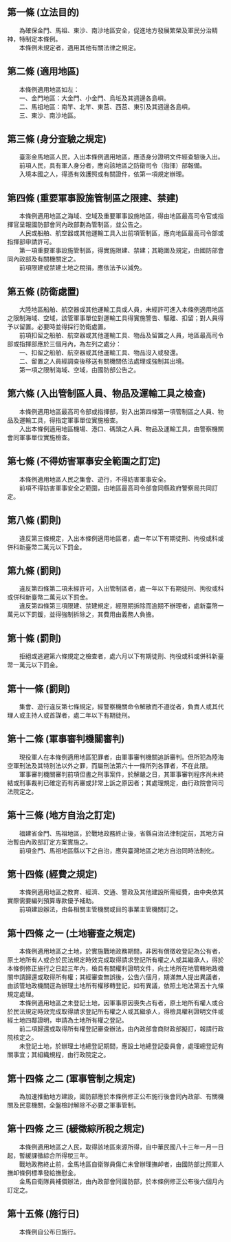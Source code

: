 第一條 (立法目的)
-----------------
　　為確保金門、馬祖、東沙、南沙地區安全，促進地方發展繁榮及軍民分治精神，特制定本條例。  
　　本條例未規定者，適用其他有關法律之規定。  


第二條 (適用地區)
-----------------
　　本條例適用地區如左：  
　　一、金門地區：大金門、小金門、烏坵及其週邊各島嶼。  
　　二、馬祖地區：南竿、北竿、東莒、西莒、東引及其週邊各島嶼。  
　　三、東沙、南沙地區。  


第三條 (身分查驗之規定)
-----------------------
　　臺澎金馬地區人民，入出本條例適用地區，應憑身分證明文件經查驗後入出。  
　　前項人民，具有軍人身分者，應向該地區之防衛司令（指揮）部報備。  
　　入境本國之人，得憑有效護照或有關證件，依第一項規定辦理。  


第四條 (重要軍事設施管制區之限建、禁建)
---------------------------------------
　　本條例適用地區之海域、空域及重要軍事設施地區，得由地區最高司令官或指揮官呈報國防部會同內政部劃為管制區，並公告之。  
　　人民或船舶、航空器或其他運輸工具入出前項管制區，應向地區最高司令部或指揮部申請許可。  
　　第一項重要軍事設施管制區，得實施限建、禁建；其範圍及規定，由國防部會同內政部及有關機關定之。  
　　前項限建或禁建土地之稅捐，應依法予以減免。  


第五條 (防衛處置)
-----------------
　　大陸地區船舶、航空器或其他運輸工具或人員，未經許可進入本條例適用地區之限制海域、空域，該管軍事單位對運輸工具得實施警告、驅離、扣留；對人員得予以留置。必要時並得採行防衛處置。  
　　前項扣留之船舶、航空器或其他運輸工具、物品及留置之人員，地區最高司令部或指揮部應於三個月內，為左列之處分：  
　　一、扣留之船舶、航空器或其他運輸工具、物品沒入或發還。  
　　二、留置之人員經調查後移送有關機關依法處理或強制其出境。  
　　第一項之限制海域、空域，由國防部公告之。  


第六條 (入出管制區人員、物品及運輸工具之檢查)
---------------------------------------------
　　本條例適用地區最高司令部或指揮部，對入出第四條第一項管制區之人員、物品及運輸工具，得指定軍事單位實施檢查。  
　　入出本條例適用地區機場、港口、碼頭之人員、物品及運輸工具，由警察機關會同軍事單位實施檢查。  


第七條 (不得妨害軍事安全範圍之訂定)
-----------------------------------
　　本條例適用地區人民之集會、遊行，不得妨害軍事安全。  
　　前項不得妨害軍事安全之範圍，由地區最高司令部會同縣政府警察局共同訂定。  


第八條 (罰則)
-------------
　　違反第三條規定，入出本條例適用地區者，處一年以下有期徒刑、拘役或科或併科新臺幣二萬元以下罰金。  


第九條 (罰則)
-------------
　　違反第四條第二項未經許可，入出管制區者，處一年以下有期徒刑、拘役或科或併科新臺幣二萬元以下罰金。  
　　違反第四條第三項限建、禁建規定，經限期拆除而逾期不辦理者，處新臺幣一萬元以下罰鍰，並得強制拆除之，其費用由義務人負擔。  


第十條 (罰則)
-------------
　　拒絕或逃避第六條規定之檢查者，處六月以下有期徒刑、拘役或科或併科新臺幣一萬元以下罰金。  


第十一條 (罰則)
---------------
　　集會、遊行違反第七條規定，經警察機關命令解散而不遵從者，負責人或其代理人或主持人或首謀者，處二年以下有期徒刑。  


第十二條 (軍事審判機關審判)
---------------------------
　　現役軍人在本條例適用地區犯罪者，由軍事審判機關追訴審判。但所犯為陸海空軍刑法及其特別法以外之罪，而屬刑法第六十一條所列各罪者，不在此限。  
　　軍事審判機關審判前項但書之刑事案件，於解嚴之日，其軍事審判程序尚未終結或刑事裁判已確定而有再審或非常上訴之原因者；其處理規定，由行政院會同司法院定之。  


第十三條 (地方自治之訂定)
-------------------------
　　福建省金門、馬祖地區，於戰地政務終止後，省縣自治法律制定前，其地方自治暫由內政部訂定方案實施之。  
　　前項金門、馬祖地區縣以下之自治，應與臺灣地區之地方自治同時法制化。  


第十四條 (經費之規定)
---------------------
　　本條例適用地區之教育、經濟、交通、警政及其他建設所需經費，由中央依其實際需要編列預算專款優予補助。  
　　前項建設辦法，由各相關主管機關或目的事業主管機關訂之。  


第十四條 之一 (土地審查之規定)
------------------------------
　　本條例適用地區之土地，於實施戰地政務期間，非因有償徵收登記為公有者，原土地所有人或合於民法規定時效完成取得請求登記所有權之人或其繼承人，得於本條例修正施行之日起三年內，檢具有關權利證明文件，向土地所在地管轄地政機關申請歸還或取得所有權；其經審查無誤後，公告六個月，期滿無人提出異議者，由該管地政機關逕為辦理土地所有權移轉登記，如有異議，依照土地法第五十九條規定處理。  
　　本條例適用地區之未登記土地，因軍事原因喪失占有者，原土地所有權人或合於民法規定時效完成取得請求登記所有權之人或其繼承人，得檢具權利證明文件或經土地四鄰證明，申請為土地所有權之登記。  
　　前二項歸還或取得所有權登記審查辦法，由內政部會商財政部擬訂，報請行政院核定之。  
　　未登記土地，於辦理土地總登記期間，應設土地總登記委員會，處理總登記有關事宜；其組織規程，由行政院定之。  


第十四條 之二 (軍事管制之規定)
------------------------------
　　為加速推動地方建設，國防部應於本條例修正公布施行後會同內政部、有關機關及民意機關，全盤檢討解除不必要之軍事管制。  


第十四條 之三 (緩徵綜所稅之規定)
--------------------------------
　　本條例適用地區之人民，取得該地區來源所得，自中華民國八十三年一月一日起，暫緩課徵綜合所得稅三年。  
　　戰地政務終止前，金馬地區自衛隊員傷亡未曾辦理撫卹者，由國防部比照軍人撫卹條例標準發給撫慰金。  
　　金馬自衛隊員補償辦法，由內政部會同國防部，於本條例修正公布後六個月內訂定之。  


第十五條 (施行日)
-----------------
　　本條例自公布日施行。